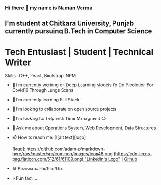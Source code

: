 ### Hi there 👋 my name is Naman Verma
## I'm student at Chitkara University, Punjab currently pursuing B.Tech in Computer Science
# Tech Entusiast | Student | Technical Writer

Skills : C++, React, Bootstrap, NPM


- 🔭 I’m currently working on Deep Learning Models To Do Prediction For Covid19 Through Lungs Scans
- 🌱 I’m currently learning Full Stack
- 👯 I’m looking to collaborate on open source projects
- 🤔 I’m looking for help with Time Managment 😊
- 💬 Ask me about Operations System, Web Development, Data Structures
- 📫 How to reach me: [![alt text][logo]

  [logo]: [https://github.com/adam-p/markdown-here/raw/master/src/common/images/icon48.png](https://cdn-icons-png.flaticon.com/512/61/61109.png) "Linkedin's Logo"](https://www.linkedin.com/in/naman-verma-25a99b1b6/       
  "Linkedin's Homepage") | [Github](https://github.com/Naman7213 "Github's Homepage")
- 😄 Pronouns: He/Him/His
- ⚡ Fun fact: ...
